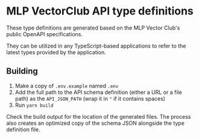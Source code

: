 # MLP VectorClub API type definitions

These type definitions are generated based on the MLP Vector Club's public OpenAPI specifications.

They can be utilized in any TypeScript-based applications to refer to the latest types provided by the application.

## Building

1. Make a copy of `.env.example` named `.env`
2. Add the full path to the API schema definition (either a URL or a file path) as the `API_JSON_PATH` (wrap it in `"` if it contains spaces)
3. Run `yarn build`

Check the build output for the location of the generated files. The process also creates an optimized copy of the schema JSON alongside the type definition file.
